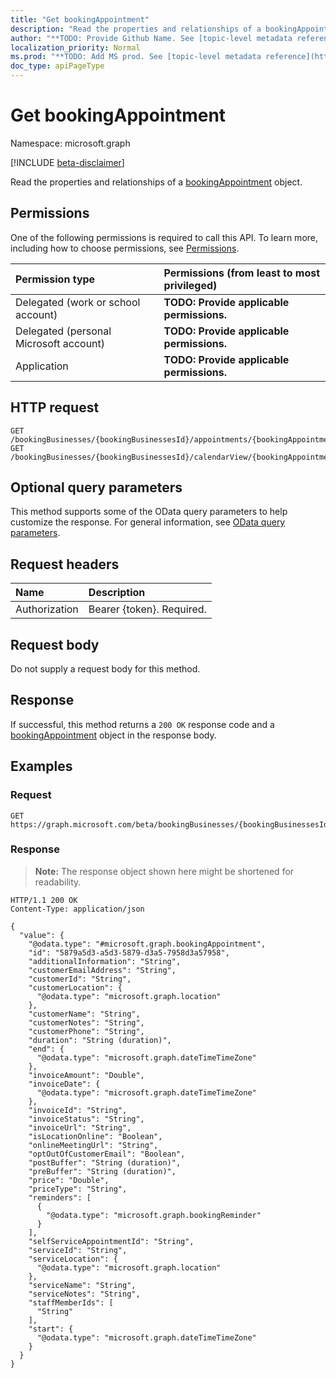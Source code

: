 ```yaml
---
title: "Get bookingAppointment"
description: "Read the properties and relationships of a bookingAppointment object."
author: "**TODO: Provide Github Name. See [topic-level metadata reference](https://msgo.azurewebsites.net/add/document/guidelines/metadata.html#topic-level-metadata)**"
localization_priority: Normal
ms.prod: "**TODO: Add MS prod. See [topic-level metadata reference](https://msgo.azurewebsites.net/add/document/guidelines/metadata.html#topic-level-metadata)**"
doc_type: apiPageType
---
```


# Get bookingAppointment
Namespace: microsoft.graph

[!INCLUDE [beta-disclaimer](../../includes/beta-disclaimer.md)]

Read the properties and relationships of a [bookingAppointment](../resources/bookingappointment.md) object.

## Permissions
One of the following permissions is required to call this API. To learn more, including how to choose permissions, see [Permissions](/graph/permissions-reference).

|Permission type|Permissions (from least to most privileged)|
|:---|:---|
|Delegated (work or school account)|**TODO: Provide applicable permissions.**|
|Delegated (personal Microsoft account)|**TODO: Provide applicable permissions.**|
|Application|**TODO: Provide applicable permissions.**|

## HTTP request

<!-- {
  "blockType": "ignored"
}
-->
``` http
GET /bookingBusinesses/{bookingBusinessesId}/appointments/{bookingAppointmentId}
GET /bookingBusinesses/{bookingBusinessesId}/calendarView/{bookingAppointmentId}
```

## Optional query parameters
This method supports some of the OData query parameters to help customize the response. For general information, see [OData query parameters](/graph/query-parameters).

## Request headers
|Name|Description|
|:---|:---|
|Authorization|Bearer {token}. Required.|

## Request body
Do not supply a request body for this method.

## Response

If successful, this method returns a `200 OK` response code and a [bookingAppointment](../resources/bookingappointment.md) object in the response body.

## Examples

### Request
<!-- {
  "blockType": "request",
  "name": "get_bookingappointment"
}
-->
``` http
GET https://graph.microsoft.com/beta/bookingBusinesses/{bookingBusinessesId}/appointments/{bookingAppointmentId}
```


### Response
>**Note:** The response object shown here might be shortened for readability.
<!-- {
  "blockType": "response",
  "truncated": true,
  "@odata.type": "microsoft.graph.bookingAppointment"
}
-->
``` http
HTTP/1.1 200 OK
Content-Type: application/json

{
  "value": {
    "@odata.type": "#microsoft.graph.bookingAppointment",
    "id": "5879a5d3-a5d3-5879-d3a5-7958d3a57958",
    "additionalInformation": "String",
    "customerEmailAddress": "String",
    "customerId": "String",
    "customerLocation": {
      "@odata.type": "microsoft.graph.location"
    },
    "customerName": "String",
    "customerNotes": "String",
    "customerPhone": "String",
    "duration": "String (duration)",
    "end": {
      "@odata.type": "microsoft.graph.dateTimeTimeZone"
    },
    "invoiceAmount": "Double",
    "invoiceDate": {
      "@odata.type": "microsoft.graph.dateTimeTimeZone"
    },
    "invoiceId": "String",
    "invoiceStatus": "String",
    "invoiceUrl": "String",
    "isLocationOnline": "Boolean",
    "onlineMeetingUrl": "String",
    "optOutOfCustomerEmail": "Boolean",
    "postBuffer": "String (duration)",
    "preBuffer": "String (duration)",
    "price": "Double",
    "priceType": "String",
    "reminders": [
      {
        "@odata.type": "microsoft.graph.bookingReminder"
      }
    ],
    "selfServiceAppointmentId": "String",
    "serviceId": "String",
    "serviceLocation": {
      "@odata.type": "microsoft.graph.location"
    },
    "serviceName": "String",
    "serviceNotes": "String",
    "staffMemberIds": [
      "String"
    ],
    "start": {
      "@odata.type": "microsoft.graph.dateTimeTimeZone"
    }
  }
}
```

